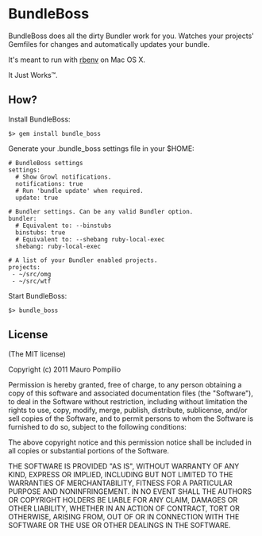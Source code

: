 BundleBoss
==========

BundleBoss does all the dirty Bundler work for you. Watches your projects' Gemfiles for changes and automatically updates your bundle.

It's meant to run with [rbenv](https://github.com/sstephenson/rbenv) on Mac OS X.

It Just Works™.

How?
----

Install BundleBoss:

    $> gem install bundle_boss

Generate your .bundle_boss settings file in your $HOME:

    # BundleBoss settings
    settings:
      # Show Growl notifications.
      notifications: true
      # Run 'bundle update' when required.
      update: true
    
    # Bundler settings. Can be any valid Bundler option.
    bundler:
      # Equivalent to: --binstubs
      binstubs: true
      # Equivalent to: --shebang ruby-local-exec
      shebang: ruby-local-exec
    
    # A list of your Bundler enabled projects.
    projects:
     - ~/src/omg
     - ~/src/wtf

Start BundleBoss:

    $> bundle_boss

License
-------

(The MIT license)

Copyright (c) 2011 Mauro Pompilio

Permission is hereby granted, free of charge, to any person obtaining
a copy of this software and associated documentation files (the
"Software"), to deal in the Software without restriction, including
without limitation the rights to use, copy, modify, merge, publish,
distribute, sublicense, and/or sell copies of the Software, and to
permit persons to whom the Software is furnished to do so, subject to
the following conditions:

The above copyright notice and this permission notice shall be
included in all copies or substantial portions of the Software.

THE SOFTWARE IS PROVIDED "AS IS", WITHOUT WARRANTY OF ANY KIND,
EXPRESS OR IMPLIED, INCLUDING BUT NOT LIMITED TO THE WARRANTIES OF
MERCHANTABILITY, FITNESS FOR A PARTICULAR PURPOSE AND
NONINFRINGEMENT. IN NO EVENT SHALL THE AUTHORS OR COPYRIGHT HOLDERS BE
LIABLE FOR ANY CLAIM, DAMAGES OR OTHER LIABILITY, WHETHER IN AN ACTION
OF CONTRACT, TORT OR OTHERWISE, ARISING FROM, OUT OF OR IN CONNECTION
WITH THE SOFTWARE OR THE USE OR OTHER DEALINGS IN THE SOFTWARE.
